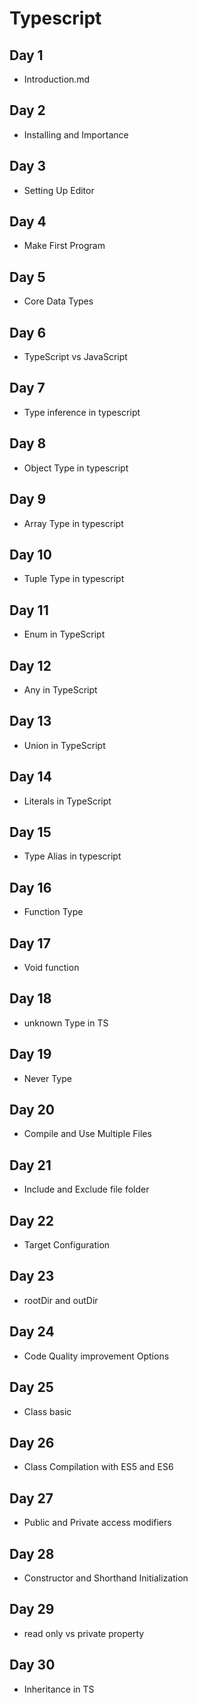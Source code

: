 # Typescript

## Day 1

- Introduction.md

## Day 2

- Installing and Importance

## Day 3

- Setting Up Editor

## Day 4

- Make First Program

## Day 5

- Core Data Types

## Day 6

- TypeScript vs JavaScript

## Day 7

- Type inference in typescript

## Day 8

- Object Type in typescript

## Day 9

- Array Type in typescript

## Day 10

- Tuple Type in typescript

## Day 11

- Enum in TypeScript

## Day 12

- Any in TypeScript

## Day 13

- Union in TypeScript

## Day 14

- Literals in TypeScript

## Day 15

- Type Alias in typescript

## Day 16

- Function Type

## Day 17

- Void function

## Day 18

- unknown Type in TS

## Day 19

- Never Type

## Day 20

- Compile and Use Multiple Files

## Day 21

- Include and Exclude file folder

## Day 22

- Target Configuration

## Day 23

- rootDir and outDir

## Day 24

- Code Quality improvement Options

## Day 25

- Class basic

## Day 26

- Class Compilation with ES5 and ES6

## Day 27

- Public and Private access modifiers

## Day 28

- Constructor and Shorthand Initialization

## Day 29

- read only vs private property

## Day 30

- Inheritance in TS
